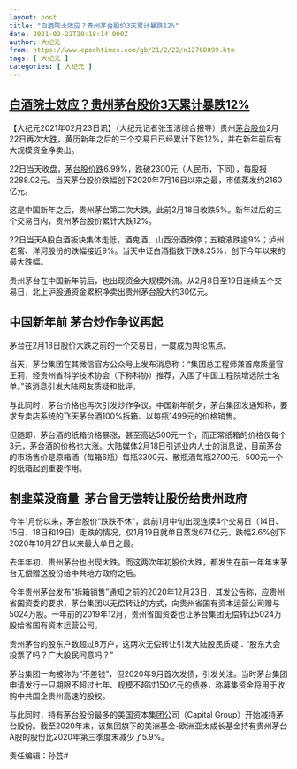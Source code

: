 ```yaml
---
layout: post
title: "白酒院士效应？贵州茅台股价3天累计暴跌12%"
date: 2021-02-22T20:18:14.000Z
author: 大纪元
from: https://www.epochtimes.com/gb/21/2/22/n12768099.htm
tags: [ 大纪元 ]
categories: [ 大纪元 ]
---
```

<!--1614025094000-->
[白酒院士效应？贵州茅台股价3天累计暴跌12%](https://www.epochtimes.com/gb/21/2/22/n12768099.htm)
------

<div>
<p>【大纪元2021年02月23日讯】（大纪元记者张玉洁综合报导）贵州<a href="https://www.epochtimes.com/gb/tag/%E8%8C%85%E5%8F%B0.html">茅台</a><a href="https://www.epochtimes.com/gb/tag/%E8%82%A1%E4%BB%B7.html">股价</a>2月22日再次大<a href="https://www.epochtimes.com/gb/tag/%E8%B7%8C.html">跌</a>，黄历新年之后的三个交易日已经累计下跌12%，并在新年前后有大规模资金净卖出。</p><p>22日当天收盘，<a href="https://www.epochtimes.com/gb/tag/%E8%8C%85%E5%8F%B0.html">茅台</a><a href="https://www.epochtimes.com/gb/tag/%E8%82%A1%E4%BB%B7.html">股价</a><a href="https://www.epochtimes.com/gb/tag/%E8%B7%8C.html">跌</a>6.99%，跌破2300元（人民币，下同），每股报2288.02元。当天茅台股价跌幅创下2020年7月16日以来之最，市值蒸发约2160亿元。</p><p>这是中国新年之后，贵州茅台第二次大跌，此前2月18日收跌5%。新年过后的三个交易日内，贵州茅台股价累计大跌12%。</p><p>22日当天A股白酒板块集体走低，酒鬼酒、山西汾酒跌停；五粮液跌逾9%；泸州老窖、洋河股份的跌幅接近9%。当天中证白酒指数下跌8.25%，创下今年以来的最大跌幅。</p><p>贵州茅台在中国新年前后，也出现资金大规模外流。从2月8日至19日连续五个交易日，北上沪股通资金累积净卖出贵州茅台股大约30亿元。</p><h2>中国新年前 茅台炒作争议再起</h2><p>茅台在2月18日股价大跌之前的一个交易日，一度成为舆论焦点。</p><p>当天，茅台集团在其微信官方公众号上发布消息称：“集团总工程师兼首席质量官王莉，经贵州省科学技术协会（下称科协）推荐，入围了中国工程院增选院士名单。”该消息引发大陆网友质疑和批评。</p><p>与此同时，茅台价格也再次引发炒作争议。中国新年前夕，茅台集团发通知称，要求专卖店系统的飞天茅台酒100%拆箱、以每瓶1499元的价格销售。</p><p>但随即，茅台酒的纸箱价格暴涨，甚至高达500元一个，而正常纸箱的价格仅每个3元，茅台酒的价格也大涨。大陆媒体2月18日引述业内人士的消息说，目前茅台的市场售价是原箱酒（每箱6瓶）每瓶3300元、散瓶酒每瓶2700元，500元一个的纸箱起到重要作用。</p><h2>割韭菜没商量  茅台曾无偿转让股份给贵州政府</h2><p>今年1月份以来，茅台股价“跌跌不休”，此前1月中旬出现连续4个交易日（14日、15日、18日和19日）走跌的情况，仅1月19日就单日蒸发674亿元，跌幅2.6%创下2020年10月27日以来最大单日之最。</p><p>去年年初，贵州茅台也出现大跌。而这两次年初股价大跌，都发生在前一年年末茅台无偿赠送股份给中共地方政府之后。</p><p>今年贵州茅台发布“拆箱销售”通知之前的2020年12月23日，其发公告称，应贵州省国资委的要求，茅台集团以无偿转让的方式，向贵州省国有资本运营公司赠与5024万股。一年前的2019年12月，贵州省国资委也让茅台集团无偿转让5024万股给省国有资本运营公司。</p><p>贵州茅台的股东户数超过8万户，这两次无偿转让引发大陆股民质疑：“股东大会投票了吗？广大股民同意吗？”</p><p>茅台集团一向被称为“不差钱”，但2020年9月首次发债，引发关注。当时茅台集团申请发行一只期限不超过七年、规模不超过150亿元的债券，称募集资金将用于收购中共国企贵州高速的股权。</p><p>与此同时，持有茅台股份最多的美国资本集团公司（Capital Group）开始减持茅台股份。截至2020年末，该集团旗下的美洲基金-欧洲亚太成长基金持有贵州茅台A股的股份比2020年第三季度末减少了5.9%。</p><p>责任编辑：孙芸#</p>
</div>

